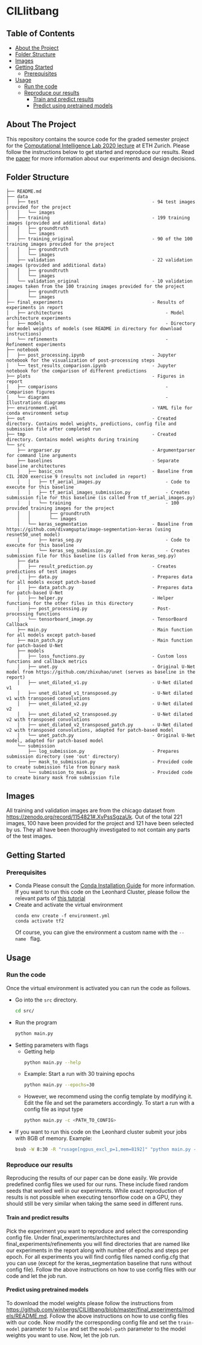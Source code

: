 # CILlitbang
## Table of Contents
* [About the Project](#about-the-project)
* [Folder Structure](#folder-structure)
* [Images](#images)
* [Getting Started](#getting-started)
  * [Prerequisites](#prerequisites)
* [Usage](#usage)
  * [Run the code](#run-the-code)
  * [Reproduce our results](#reproduce-our-results)
    * [Train and predict results](#train-and-predict-results)
    * [Predict using pretrained models](#predict-using-pretrained-models)

## About The Project
This repository contains the source code for the graded semester project for the [Computational Intelligence Lab 2020 lecture](http://da.inf.ethz.ch/teaching/2020/CIL/) at ETH Zurich.
Please follow the instructions below to get started and reproduce our results.
Read the [paper](https://github.com/winbergs/CILlitbang/blob/master/report.pdf) for more information about our experiments and design decisions.

## Folder Structure
```
├── README.md
├── data                                             
│   ├── test                                          - 94 test images provided for the project
│   │   └── images
│   ├── training                                      - 199 training images (provided and additional data)
│   │   ├── groundtruth
│   │   └── images
│   ├── training_original                             - 90 of the 100 training images provided for the project
│   │   ├── groundtruth
│   │   └── images
│   ├── validation                                    - 22 validation images (provided and additional data)
│   │   ├── groundtruth
│   │   └── images
│   └── validation_original                           - 10 validation images taken from the 100 training images provided for the project
│       ├── groundtruth
│       └── images
├── final_experiments                                 - Results of experiments in report       
│   ├── architectures                                      - Model architecture experiments
│   ├── models                                             - Directory for model weights of models (see README in directory for download instructions)
│   └── refinements                                        - Refinement experiments
├── notebook                                          
│   ├── post_processing.ipynb                         - Jupyter notebook for the visualization of post-processing steps
│   └── test_results_comparison.ipynb                 - Jupyter notebook for the comparison of different predictions
├── plots                                             - Figures in report
│   ├── comparisons                                        - Comparison figures
│   └── diagrams                                           - Illustrations diagrams 
├── environment.yml                                   - YAML file for conda environment setup
├── out                                               - Created directory. Contains model weights, predictions, config file and submission file after completed run
├── tmp                                               - Created directory. Contains model weights during training
└── src
    ├── argparser.py                                  - Argumentparser for command line arguments
    ├── baselines                                     - Separate baseline architectures
    │   ├── basic_cnn                                 - Baseline from CIL 2020 exercise 9 (results not included in report)
    │   │   ├── tf_aerial_images.py                        - Code to execute for this baseline
    │   │   ├── tf_aerial_images_submission.py             - Creates submission file for this baseline (is called from tf_aerial_images.py)
    │   │   └── training                                   - 100 provided training images for the project 
    │   │       ├── groundtruth
    │   │       └── images
    │   └── keras_segmentation                        - Baseline from https://github.com/divamgupta/image-segmentation-keras (using resnet50_unet model)
    │       ├── keras_seg.py                               - Code to execute for this baseline
    │       └── keras_seg_submission.py                    - Creates submission file for this baseline (is called from keras_seg.py)
    ├── data
    │   ├── result_prediction.py                      - Creates predictions of test images
    │   ├── data.py                                   - Prepares data for all models except patch-based
    │   ├── data_patch.py                             - Prepares data for patch-based U-Net
    │   ├── helper.py                                 - Helper functions for the other files in this directory
    │   ├── post_processing.py                        - Post-processing functions
    │   └── tensorboard_image.py                      - TensorBoard Callback
    ├── main.py                                       - Main function for all models except patch-based
    ├── main_patch.py                                 - Main function for patch-based U-Net
    ├── models
    │   ├── loss_functions.py                         - Custom loss functions and callback metrics
    │   ├── unet.py                                   - Original U-Net model from https://github.com/zhixuhao/unet (serves as baseline in the report)
    │   ├── unet_dilated_v1.py                        - U-Net dilated v1
    │   ├── unet_dilated_v1_transposed.py             - U-Net dilated v1 with transposed convolutions
    │   ├── unet_dilated_v2.py                        - U-Net dilated v2
    │   ├── unet_dilated_v2_transposed.py             - U-Net dilated v2 with transposed convolutions
    │   ├── unet_dilated_v2_transposed_patch.py       - U-Net dilated v2 with transposed convolutions, adapted for patch-based model
    │   └── unet_patch.py                             - Original U-Net model, adapted for patch-based model
    └── submission
        ├── log_submission.py                         - Prepares submission directory (see 'out' directory)
        ├── mask_to_submission.py                     - Provided code to create submission file from binary mask
        └── submission_to_mask.py                     - Provided code to create binary mask from submission file
```
## Images
All training and validation images are from the chicago dataset from https://zenodo.org/record/1154821#.XyPssSgzaUk. Out of the total 221 images, 100 have been provided for the project and 121 have been selected by us. They all have been thoroughly investigated to not contain any parts of the test images.

## Getting Started
### Prerequisites
- Conda
  Please consult the [Conda Installation Guide](https://docs.conda.io/projects/conda/en/latest/user-guide/install/#regular-installation) for more information.
  If you want to run this code on the Leonhard Cluster, please follow the relevant parts of [this tutorial](http://kevinkle.in/jekyll/update/2019/02/28/leonhard.html)
- Create and activate the virtual environment
  ```
  conda env create -f environment.yml
  conda activate tf2
  ```
  Of course, you can give the environment a custom name with the `-- name ` flag.

## Usage
### Run the code
Once the virtual environment is activated you can run the code as follows.
- Go into the `src` directory.
  ```sh
  cd src/
  ```
- Run the program
  ```sh
  python main.py
  ```
- Setting parameters with flags
  - Getting help
    ```sh
    python main.py --help
    ```
  - Example: Start a run with 30 training epochs
    ```sh
    python main.py --epochs=30
    ```
  - However, we recommend using the config template by modifying it.
    Edit the file and set the parameters accordingly. To start a run with a config file as input type
    ```sh
    python main.py -c <PATH_TO_CONFIG>
    ```
 - If you want to run this code on the Leonhard cluster submit your jobs with 8GB of memory. Example:
   ```sh
   bsub -W 8:30 -R "rusage[ngpus_excl_p=1,mem=8192]" "python main.py -c config.cfg"
   ```
### Reproduce our results
Reproducing the results of our paper can be done easily. We provide predefined config files we used for our runs. These include fixed random seeds that worked well in our experiments. While exact reproduction of results is not possible when executing tensorflow code on a GPU, they should still be very similar when taking the same seed in different runs.
#### Train and predict results
Pick the experiment you want to reproduce and select the corresponding config file. Under final_experiments/architectures and final_experiments/refinements you will find directories that are named like our experiments in the report along with number of epochs and steps per epoch. For all experiments you will find config files named config.cfg that you can use (except for the keras_segmentation baseline that runs without config file). Follow the above instructions on how to use config files with our code and let the job run.
#### Predict using pretrained models
To download the model weights please follow the instructions from https://github.com/winbergs/CILlitbang/blob/master/final_experiments/models/README.md. Follow the above instructions on how to use config files with our code. Now modify the corresponding config file and set the `train-model` parameter to `False` and set the `model-path` parameter to the model weights you want to use. Now, let the job run.
